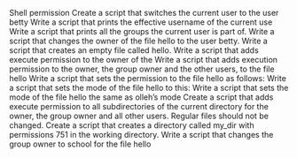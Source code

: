 Shell permission
Create a script that switches the current user to the user betty
Write a script that prints the effective username of the current use
Write a script that prints all the groups the current user is part of.
Write a script that changes the owner of the file hello to the user betty.
Write a script that creates an empty file called hello.
Write a script that adds execute permission to the owner of the 
Write a script that adds execution permission to the owner, the group owner and the other users, to the file hello
Write a script that sets the permission to the file hello as follows:
Write a script that sets the mode of the file hello to this:
Write a script that sets the mode of the file hello the same as olleh’s mode
Create a script that adds execute permission to all subdirectories of the current directory for the owner, the group owner and all other users. Regular files should not be changed.
Create a script that creates a directory called my_dir with permissions 751 in the working directory.
Write a script that changes the group owner to school for the file hello
